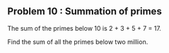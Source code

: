 Problem 10 : Summation of primes
--------------------------------------

The sum of the primes below 10 is 2 + 3 + 5 + 7 = 17.

Find the sum of all the primes below two million.